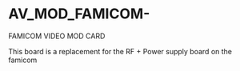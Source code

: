 # AV_MOD_FAMICOM-
FAMICOM VIDEO MOD CARD

This board is a replacement for the RF + Power supply board on the famicom
